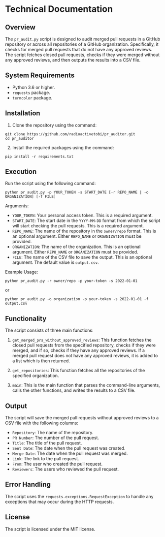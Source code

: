 # Technical Documentation

## Overview

The `pr_audit.py` script is designed to audit merged pull requests in a GitHub repository or across all repositories of a GitHub organization. Specifically, it checks for merged pull requests that do not have any approved reviews. The script fetches closed pull requests, checks if they were merged without any approved reviews, and then outputs the results into a CSV file.

## System Requirements

- Python 3.6 or higher.
- `requests` package.
- `termcolor` package.

## Installation

1. Clone the repository using the command:

```
git clone https://github.com/radioactivetobi/pr_auditor.git
cd pr_auditor
```

2. Install the required packages using the command:

```
pip install -r requirements.txt
```

## Execution

Run the script using the following command:

```
python pr_audit.py -p YOUR_TOKEN -s START_DATE [-r REPO_NAME | -o ORGANIZATION] [-f FILE]
```

Arguments:

- `YOUR_TOKEN`: Your personal access token. This is a required argument.
- `START_DATE`: The start date in the `YYYY-MM-DD` format from which the script will start checking the pull requests. This is a required argument.
- `REPO_NAME`: The name of the repository in the `owner/repo` format. This is an optional argument. Either `REPO_NAME` or `ORGANIZATION` must be provided.
- `ORGANIZATION`: The name of the organization. This is an optional argument. Either `REPO_NAME` or `ORGANIZATION` must be provided.
- `FILE`: The name of the CSV file to save the output. This is an optional argument. The default value is `output.csv`.

Example Usage:

```
python pr_audit.py -r owner/repo -p your-token -s 2022-01-01
```

or

```
python pr_audit.py -o organization -p your-token -s 2022-01-01 -f output.csv
```

## Functionality

The script consists of three main functions:

1. `get_merged_prs_without_approved_reviews`: This function fetches the closed pull requests from the specified repository, checks if they were merged, and if so, checks if they have any approved reviews. If a merged pull request does not have any approved reviews, it is added to a list which is then returned.

2. `get_repositories`: This function fetches all the repositories of the specified organization.

3. `main`: This is the main function that parses the command-line arguments, calls the other functions, and writes the results to a CSV file.

## Output

The script will save the merged pull requests without approved reviews to a CSV file with the following columns:

- `Repository`: The name of the repository.
- `PR Number`: The number of the pull request.
- `Title`: The title of the pull request.
- `Sent Date`: The date when the pull request was created.
- `Merge Date`: The date when the pull request was merged.
- `Link`: The link to the pull request.
- `From`: The user who created the pull request.
- `Reviewers`: The users who reviewed the pull request.

## Error Handling

The script uses the `requests.exceptions.RequestException` to handle any exceptions that may occur during the HTTP requests.

## License

The script is licensed under the MIT license.
